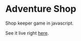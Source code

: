 # Adventure Shop
Shop keeper game in javascript.

See it live right [here](https://mluzarow.github.io/adventure-shop/).
